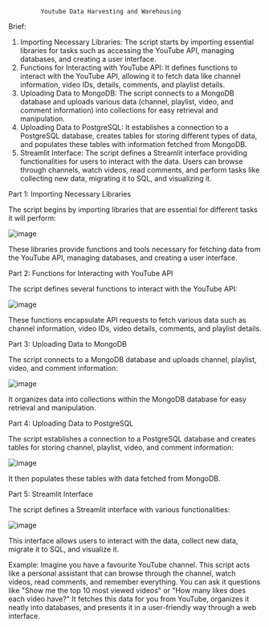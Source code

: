              Youtube Data Harvesting and Warehousing

Brief:
1.	Importing Necessary Libraries: The script starts by importing essential libraries for tasks such as accessing the YouTube API, managing databases, and creating a user interface.
2.	Functions for Interacting with YouTube API: It defines functions to interact with the YouTube API, allowing it to fetch data like channel information, video IDs, details, comments, and playlist details.
3.	Uploading Data to MongoDB: The script connects to a MongoDB database and uploads various data (channel, playlist, video, and comment information) into collections for easy retrieval and manipulation.
4.	Uploading Data to PostgreSQL: It establishes a connection to a PostgreSQL database, creates tables for storing different types of data, and populates these tables with information fetched from MongoDB.
5.	Streamlit Interface: The script defines a Streamlit interface providing functionalities for users to interact with the data. Users can browse through channels, watch videos, read comments, and perform tasks like collecting new data, migrating it to SQL, and visualizing it.


Part 1: Importing Necessary Libraries

The script begins by importing libraries that are essential for different tasks it will perform:
 
![image](https://github.com/bhaskarachalla/Youtube-Data-Harvesting/assets/157194398/272125b9-f5c4-4626-b4f2-0b621a799d7f)

These libraries provide functions and tools necessary for fetching data from the YouTube API, managing databases, and creating a user interface.

Part 2: Functions for Interacting with YouTube API

The script defines several functions to interact with the YouTube API:

 ![image](https://github.com/bhaskarachalla/Youtube-Data-Harvesting/assets/157194398/6ae88e84-258d-4e77-9f24-187ae638e62a)

These functions encapsulate API requests to fetch various data such as channel information, video IDs, video details, comments, and playlist details.

Part 3: Uploading Data to MongoDB

The script connects to a MongoDB database and uploads channel, playlist, video, and comment information:

![image](https://github.com/bhaskarachalla/Youtube-Data-Harvesting/assets/157194398/5a193152-3b7d-4274-81e3-f888d24dddf2)

 It organizes data into collections within the MongoDB database for easy retrieval and manipulation.

Part 4: Uploading Data to PostgreSQL

The script establishes a connection to a PostgreSQL database and creates tables for storing channel, playlist, video, and comment information:

![image](https://github.com/bhaskarachalla/Youtube-Data-Harvesting/assets/157194398/60fe0bb2-32be-4df6-8304-dd20a9527c1d)

 
It then populates these tables with data fetched from MongoDB.


Part 5: Streamlit Interface

The script defines a Streamlit interface with various functionalities:

![image](https://github.com/bhaskarachalla/Youtube-Data-Harvesting/assets/157194398/f2a974e5-8328-4773-a679-3fa4aeb61676)

 
This interface allows users to interact with the data, collect new data, migrate it to SQL, and visualize it.

Example:
Imagine you have a favourite YouTube channel. This script acts like a personal assistant that can browse through the channel, watch videos, read comments, 
and remember everything. You can ask it questions like "Show me the top 10 most viewed videos" or "How many likes does each video have?" 
It fetches this data for you from YouTube, organizes it neatly into databases, and presents it in a user-friendly way through a web interface.
